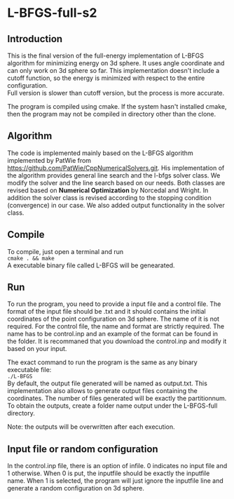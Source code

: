 # L-BFGS-full-s2

## Introduction 
This is the final version of the full-energy implementation of L-BFGS algorithm for minimizing energy on 3d sphere. It uses angle coordinate and can only work on 3d sphere so far. This implementation doesn't include a cutoff function, so the energy is minimized with respect to the entire configuration.  
Full version is slower than cutoff version, but the process is more accurate.

The program is compiled using cmake. If the system hasn't installed cmake, then the program may not be compiled in directory other than the clone. 

## Algorithm
The code is implemented mainly based on the L-BFGS algorithm implemented by PatWie from https://github.com/PatWie/CppNumericalSolvers.git.
His implementation of the algorithm provides general line search and the l-bfgs solver class. We modify the solver and the line search 
based on our needs. Both classes are revised based on **Numerical Optimization** by Norcedal and Wright. In addition the solver class is 
 revised according to the stopping condition (convergence) in our case. We also added output functionality in the solver class.


## Compile
To compile, just open a terminal and run   
    `cmake . && make`  
A executable binary file called L-BFGS will be genearated.

## Run
To run the program, you need to provide a input file and a control file. The format of the input file should be .txt and it should contains
the initial coordinates of the point configuration on 3d sphere. The name of it is not required. For the control file, the name and format
are strictly required. The name has to be control.inp and an example of the format can be found in the folder. It is recommaned that you 
download the control.inp and modify it based on your input.

The exact command to run the program is the same as any binary executable file:   
    `./L-BFGS`   
By default, the output file generated will be named as output.txt. This implementation also allows to generate output files containing the coordinates. The number of files generated will be exactly the partitionnum. To obtain the outputs, create a folder name output under the L-BFGS-full directory. 

Note: the outputs will be overwritten after each execution.

## Input file or random configuration
In the control.inp file, there is an option of infile. 0 indicates no input file and 1 otherwise. When 0 is put, the inputfile should be exactly the inputfile name. When 1 is selected, the program will just ignore the inputfile line and generate a random configuration on 3d sphere.
